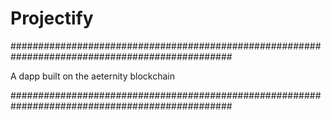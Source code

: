 # Projectify

################################################################################################

A dapp built on the aeternity blockchain

################################################################################################

